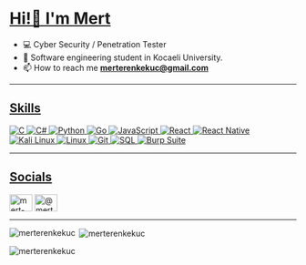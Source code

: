 <h1 align="left"><a href="Hedef_URL">Hi!👋 I'm Mert</a></h1>

- 💻 Cyber Security / Penetration Tester
- 🧠 Software engineering student in Kocaeli University.
- 📫 How to reach me **merterenkekuc@gmail.com**

<hr>

<h2 align="left"><a href="Hedef_URL">Skills</a></h2>
<p align="left">
  <!-- Programlama Dilleri -->
  <a href="https://www.cprogramming.com/" target="_blank" rel="noreferrer noopener nofollow">
    <img src="https://img.shields.io/badge/C-00599C?style=for-the-badge&color=00599C&logoColor=white" alt="C" style="max-width: 100%;">
  </a>
  <a href="https://www.w3schools.com/cs/" target="_blank" rel="noreferrer noopener nofollow">
    <img src="https://img.shields.io/badge/C%23-239120?style=for-the-badge&color=239120&logoColor=white" alt="C#" style="max-width: 100%;">
  </a>
  <a href="https://www.python.org/" target="_blank" rel="noreferrer noopener nofollow">
    <img src="https://img.shields.io/badge/Python-3776AB?style=for-the-badge&color=3776AB&logoColor=white" alt="Python" style="max-width: 100%;">
  </a>
  <a href="https://golang.org/" target="_blank" rel="noreferrer noopener nofollow">
    <img src="https://img.shields.io/badge/Go-00ADD8?style=for-the-badge&color=00ADD8&logoColor=white" alt="Go" style="max-width: 100%;">
  </a>
  <a href="https://developer.mozilla.org/en-US/docs/Web/JavaScript" target="_blank" rel="noreferrer noopener nofollow">
    <img src="https://img.shields.io/badge/JavaScript-F7DF1E?style=for-the-badge&color=F7DF1E&logoColor=black" alt="JavaScript" style="max-width: 100%;">
  </a>

  <!-- Frameworkler -->
  <a href="https://reactjs.org/" target="_blank" rel="noreferrer noopener nofollow">
    <img src="https://img.shields.io/badge/React-61DAFB?style=for-the-badge&color=61DAFB&logoColor=black" alt="React" style="max-width: 100%;">
  </a>
  <a href="https://reactnative.dev/" target="_blank" rel="noreferrer noopener nofollow">
    <img src="https://img.shields.io/badge/React_Native-61DAFB?style=for-the-badge&color=61DAFB&logoColor=black" alt="React Native" style="max-width: 100%;">
  </a>

  <!-- İşletim Sistemleri -->
  <a href="https://www.kali.org/" target="_blank" rel="noreferrer noopener nofollow">
    <img src="https://img.shields.io/badge/Kali_Linux-557C94?style=for-the-badge&color=557C94&logoColor=white" alt="Kali Linux" style="max-width: 100%;">
  </a>
  <a href="https://www.linux.org/" target="_blank" rel="noreferrer noopener nofollow">
    <img src="https://img.shields.io/badge/Linux-FCC624?style=for-the-badge&color=FCC624&logoColor=black" alt="Linux" style="max-width: 100%;">
  </a>

  <!-- Araçlar -->
  <a href="https://git-scm.com/" target="_blank" rel="noreferrer noopener nofollow">
    <img src="https://img.shields.io/badge/Git-F05032?style=for-the-badge&color=F05032&logoColor=white" alt="Git" style="max-width: 100%;">
  </a>
  <a href="https://www.microsoft.com/en-us/sql-server/" target="_blank" rel="noreferrer noopener nofollow">
    <img src="https://img.shields.io/badge/SQL-0078D4?style=for-the-badge&color=0078D4&logoColor=white" alt="SQL" style="max-width: 100%;">
  </a>
  <a href="https://portswigger.net/burp" target="_blank" rel="noreferrer noopener nofollow">
    <img src="https://img.shields.io/badge/Burp_Suite-FF6C37?style=for-the-badge&color=FF6C37&logoColor=white" alt="Burp Suite" style="max-width: 100%;">
  </a>
</p>

<hr>

<h2 align="left"><a href="Hedef_URL">Socials</a></h2>
<p align="left">
  <a href="https://linkedin.com/in/mert-eren-keküç" target="blank"><img align="center" src="https://raw.githubusercontent.com/rahuldkjain/github-profile-readme-generator/master/src/images/icons/Social/linked-in-alt.svg" alt="mert-eren-keküç" height="30" width="40" /></a>
  <a href="https://medium.com/@merterenkekuc" target="blank"><img align="center" src="https://raw.githubusercontent.com/rahuldkjain/github-profile-readme-generator/master/src/images/icons/Social/medium.svg" alt="@merterenkekuc" height="30" width="40" /></a>
</p>
<hr>

<p><img align="left" src="https://github-readme-stats.vercel.app/api/top-langs?username=merterenkekuc&show_icons=true&theme=highcontrast&locale=en&layout=compact" alt="merterenkekuc" /></p>

<p>&nbsp;<img align="center" src="https://github-readme-stats.vercel.app/api?username=merterenkekuc&show_icons=true&theme=highcontrast&locale=en" alt="merterenkekuc" /></p>

<p><img align="center" src="https://github-readme-streak-stats.herokuapp.com/?user=merterenkekuc&theme=highcontrast" alt="merterenkekuc" /></p>
